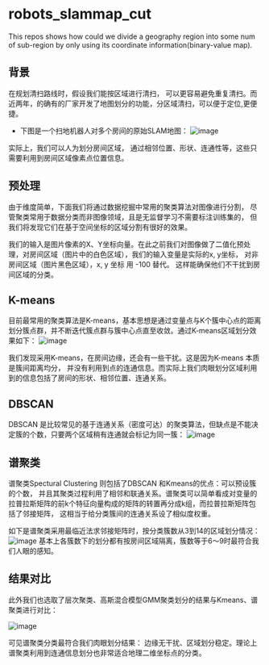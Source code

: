 # robots_slammap_cut
 This repos shows how could we divide a geography region into some num of sub-region by only using its coordinate information(binary-value map).

## 背景
在规划清扫路线时，假设我们能按区域进行清扫， 可以更容易避免重复清扫。而近两年，的确有的厂家开发了地图划分的功能，分区域清扫，可以便于定位,更便捷。

- 下图是一个扫地机器人对多个房间的原始SLAM地图：
![image](bw.jpg)

实际上，我们可以人为划分房间区域， 通过相邻位置、形状、连通性等，这些只需要利用到房间区域像素点位置信息。


## 预处理

由于维度简单，下面我们将通过数据挖掘中常用的聚类算法对图像进行分割， 尽管聚类常用于数据分类而非图像领域，且是无监督学习不需要标注训练集的， 但我们将发现它们在基于空间坐标的区域分割有很好的效果。

我们的输入是图片像素的X、Y坐标向量。在此之前我们对图像做了二值化预处理，对房间区域（图片中的白色区域），我们的输入变量是实际的x, y坐标， 对非房间区域（图片黑色区域），x, y 坐标 用 -100 替代。 这样能确保他们不干扰到房间区域的分类。


## K-means
目前最常用的聚类算法是K-means，基本思想是通过变量点与K个簇中心点的距离划分簇点群，并不断迭代簇点群与簇中心点直至收敛。通过K-means区域划分效果如下：
![image](kmeans_20200614-16:58:03.png)



我们发现采用K-means，在房间边缘，还会有一些干扰。这是因为K-means 本质是簇间距离均分， 并没有利用到点的连通信息。而实际上我们肉眼划分区域利用到的信息包括了房间的形状、相邻位置、连通关系。

 
## DBSCAN
DBSCAN 是比较常见的基于连通关系（密度可达）的聚类算法，但缺点是不能决定簇的个数，只要两个区域稍有连通就会标记为同一簇：
![image](dbscan_20200614-17:28:36.png)




## 谱聚类
谱聚类Spectural Clustering 则包括了DBSCAN 和Kmeans的优点：可以预设簇的个数， 并且其聚类过程利用了相邻和联通关系。谱聚类可以简单看成对变量的拉普拉斯矩阵的前k个特征向量构成的矩阵的转置再分成k组，而拉普拉斯矩阵包括了邻接矩阵， 这相当于给分类簇间的连通关系设了相似度权重。



如下是谱聚类采用最临近法求邻接矩阵时，按分类簇数从3到14的区域划分情况：
![image](spc_20200614-19:03:07.png)
基本上各簇数下的划分都有按房间区域隔离，簇数等于6～9时最符合我们人眼的感知。


## 结果对比
此外我们也选取了层次聚类、高斯混合模型GMM聚类划分的结果与Kmeans、谱聚类进行对比：

![image](slam5_20200614-18:05:47.png)

可见谱聚类分类最符合我们肉眼划分结果： 边缘无干扰、区域划分稳定。理论上谱聚类利用到连通信息划分也非常适合地理二维坐标点的分类。
